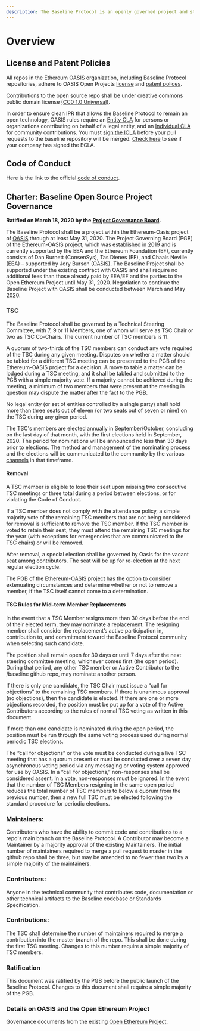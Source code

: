 ```yaml
---
description: The Baseline Protocol is an openly governed project and standards body.
---
```


# Overview

## License and Patent Policies <a href="#license-and-patent-policies" id="license-and-patent-policies"></a>

All repos in the Ethereum OASIS organization, including Baseline Protocol repositories, adhere to OASIS Open Projects [license](https://github.com/oasis-open-projects/documentation/blob/master/policy/licenses.md) and [patent polices](https://github.com/oasis-open-projects/documentation/blob/master/policy/call-for-patent-disclosure.md).

Contributions to the open source repo shall be under creative commons public domain license [(CC0 1.0 Universal)](https://creativecommons.org/publicdomain/zero/1.0/).

In order to ensure clean IPR that allows the Baseline Protocol to remain an open technology, OASIS rules require an [Entity CLA](https://www.oasis-open.org/resources/projects/cla/projects-entity-cla) for persons or organizations contributing on behalf of a legal entity, and an [Individual CLA](http://cla-assistant.io/ethereum-oasis/baseline) for community contributions. You must [sign the ICLA](http://cla-assistant.io/ethereum-oasis/baseline) before your pull requests to the baseline repository will be merged. [Check here](https://www.oasis-open.org/resources/projects/cla/projects-view-entity-cla) to see if your company has signed the ECLA.

## Code of Conduct <a href="#code-of-conduct" id="code-of-conduct"></a>

​Here is the link to the official [code of conduct](https://github.com/ethereum-oasis/baseline/blob/master/CODE\_OF\_CONDUCT.md).

## **Charter: Baseline Open Source Project Governance** <a href="#charter-baseline-open-source-project-governance" id="charter-baseline-open-source-project-governance"></a>

**Ratified on March 18, 2020 by the** [**Project Governance Board**](https://eea-oasis.github.io/managed-open-project/)**.**

The Baseline Protocol shall be a project within the Ethereum-Oasis project of [OASIS](https://www.oasis-open.org) through at least May 31, 2020. The Project Governing Board (PGB) of the Ethereum-OASIS project, which was established in 2019 and is currently supported by the EEA and the Ethereum Foundation (EF), currently consists of Dan Burnett (ConsenSys), Tas Dienes (EF), and Chaals Neville (EEA) – supported by Jory Burson (OASIS). The Baseline Project shall be supported under the existing contract with OASIS and shall require no additional fees than those already paid by EEA/EF and the parties to the Open Ethereum Project until May 31, 2020. Negotiation to continue the Baseline Project with OASIS shall be conducted between March and May 2020.

### TSC <a href="#tsc" id="tsc"></a>

The Baseline Protocol shall be governed by a Technical Steering Committee, with 7, 9 or 11 Members, one of whom will serve as TSC Chair or two as TSC Co-Chairs. The current number of TSC members is 11.

A quorum of two-thirds of the TSC members can conduct any vote required of the TSC during any given meeting. Disputes on whether a matter should be tabled for a different TSC meeting can be presented to the PGB of the Ethereum-OASIS project for a decision. A move to table a matter can be lodged during a TSC meeting, and it shall be tabled and submitted to the PGB with a simple majority vote. If a majority cannot be achieved during the meeting, a minimum of two members that were present at the meeting in question may dispute the matter after the fact to the PGB.

No legal entity (or set of entities controlled by a single party) shall hold more than three seats out of eleven (or two seats out of seven or nine) on the TSC during any given period.

The TSC's members are elected annually in September/October, concluding on the last day of that month, with the first elections held in September, 2020. The period for nominations will be announced no less than 30 days prior to elections. The method and management of the nominating process and the elections will be communicated to the community by the various [channels](../../community/open-source-community.md#communications-connecting-with-each-other-directly) in that timeframe.

#### Removal

A TSC member is eligible to lose their seat upon missing two consecutive TSC meetings or three total during a period between elections, or for violating the Code of Conduct.

If a TSC member does not comply with the attendance policy, a simple majority vote of the remaining TSC members that are not being considered for removal is sufficient to remove the TSC member.
If the TSC member is voted to retain their seat, they must attend the remaining TSC meetings for the year (with exceptions for emergencies that are communicated to the TSC chairs) or will be removed.

After removal, a special election shall be governed by Oasis for the vacant seat among contributors. The seat will be up for re-election at the next regular election cycle.

The PGB of the Ethereum-OASIS project has the option to consider extenuating circumstances and determine whether or not to remove a member, if the TSC itself cannot come to a determination.

#### TSC Rules for Mid-term Member Replacements <a href="#replacements" id="replacements"></a>

In the event that a TSC Member resigns more than 30 days before the end of their elected term, they may nominate a replacement. The resigning member shall consider the replacement’s active participation in, contribution to, and commitment toward the Baseline Protocol community when selecting such candidate.

The position shall remain open for 30 days or until 7 days after the next steering committee meeting, whichever comes first (the open period). During that period, any other TSC member or Active Contributor to the /baseline github repo, may nominate another person.

If there is only one candidate, the TSC Chair must issue a “call for objections” to the remaining TSC members. If there is unanimous approval (no objections), then the candidate is elected. If there are one or more objections recorded, the position must be put up for a vote of the Active Contributors according to the rules of normal TSC voting as written in this document.

If more than one candidate is nominated during the open period, the position must be run through the same voting process used during normal periodic TSC elections.

The “call for objections” or the vote must be conducted during a live TSC meeting that has a quorum present or must be conducted over a seven day asynchronous voting period via any messaging or voting system approved for use by OASIS. In a “call for objections,” non-responses shall be considered assent. In a vote, non-responses must be ignored. In the event that the number of TSC Members resigning in the same open period reduces the total number of TSC members to below a quorum from the previous number, then a new full TSC must be elected following the standard procedure for periodic elections.

### Maintainers: <a href="#maintainers" id="maintainers"></a>

Contributors who have the ability to commit code and contributions to a repo's main branch on the Baseline Protocol. A Contributor may become a Maintainer by a majority approval of the existing Maintainers. The initial number of maintainers required to merge a pull request to master in the github repo shall be three, but may be amended to no fewer than two by a simple majority of the maintainers.

### Contributors: <a href="#contributors" id="contributors"></a>

Anyone in the technical community that contributes code, documentation or other technical artifacts to the Baseline codebase or Standards Specification.

### Contributions: <a href="#contributions" id="contributions"></a>

The TSC shall determine the number of maintainers required to merge a contribution into the master branch of the repo. This shall be done during the first TSC meeting. Changes to this number require a simple majority of TSC members.

### Ratification <a href="#ratification" id="ratification"></a>

This document was ratified by the PGB before the public launch of the Baseline Protocol. Changes to this document shall require a simple majority of the PGB.

### Details on OASIS and the Open Ethereum Project <a href="#details-on-oasis-and-the-open-ethereum-project" id="details-on-oasis-and-the-open-ethereum-project"></a>

Governance documents from the existing [Open Ethereum Project](https://github.com/ethereum-oasis/oasis-open-project/blob/master/GOVERNANCE.md%E2%80%8B).

